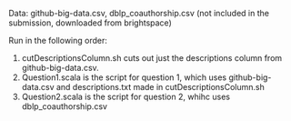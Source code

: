 Data: github-big-data.csv, dblp_coauthorship.csv (not included in the submission, downloaded from brightspace)

Run in the following order:
1. cutDescriptionsColumn.sh cuts out just the descriptions column from github-big-data.csv.
2. Question1.scala is the script for question 1, which uses github-big-data.csv and descriptions.txt made in cutDescriptionsColumn.sh
3. Question2.scala is the script for question 2, whihc uses dblp_coauthorship.csv